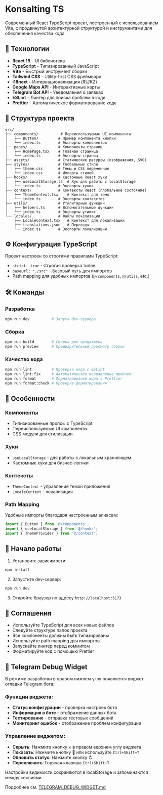 # Konsalting TS

Современный React TypeScript проект, построенный с использованием Vite, с продвинутой архитектурной структурой и инструментами для обеспечения качества кода.

## 🚀 Технологии

- **React 19** - UI библиотека
- **TypeScript** - Типизированный JavaScript
- **Vite** - Быстрый инструмент сборки
- **Tailwind CSS** - Utility-first CSS фреймворк
- **i18next** - Интернационализация (RU/KZ)
- **Google Maps API** - Интерактивные карты
- **Telegram Bot API** - Уведомления о заявках
- **ESLint** - Линтер для поиска проблем в коде
- **Prettier** - Автоматическое форматирование кода

## 📁 Структура проекта

```
src/
├── components/          # Переиспользуемые UI компоненты
│   ├── Button/         # Пример компонента кнопки
│   └── index.ts        # Экспорты компонентов
├── pages/              # Компоненты страниц
│   ├── HomePage.tsx    # Главная страница
│   └── index.ts        # Экспорты страниц
├── assets/             # Статические ресурсы (изображения, SVG)
├── styles/             # Глобальные стили
│   ├── theme.css       # Темы и CSS переменные
│   └── index.css       # Импорты стилей
├── hooks/              # Кастомные React хуки
│   ├── useLocalStorage.ts  # Хук для работы с localStorage
│   └── index.ts        # Экспорты хуков
├── context/            # Контексты React (глобальное состояние)
│   ├── ThemeContext.tsx    # Контекст для темы
│   └── index.ts        # Экспорты контекстов
├── utils/              # Утилитарные функции
│   ├── helpers.ts      # Вспомогательные функции
│   └── index.ts        # Экспорты утилит
└── locales/            # Файлы локализации
    ├── LocaleContext.tsx   # Контекст для локализации
    ├── translations.json   # Переводы
    └── index.ts        # Экспорты локализации
```

## ⚙️ Конфигурация TypeScript

Проект настроен со строгими правилами TypeScript:

- `strict: true` - Строгая проверка типов
- `baseUrl: "./src"` - Базовый путь для импортов
- Path mapping для удобных импортов (`@/components`, `@/utils`, etc.)

## 🛠️ Команды

### Разработка

```bash
npm run dev          # Запуск dev-сервера
```

### Сборка

```bash
npm run build        # Сборка для продакшена
npm run preview      # Предварительный просмотр сборки
```

### Качество кода

```bash
npm run lint         # Проверка кода с ESLint
npm run lint:fix     # Автоматическое исправление проблем
npm run format       # Форматирование кода с Prettier
npm run format:check # Проверка форматирования
```

## 🎨 Особенности

### Компоненты

- Типизированные пропсы с TypeScript
- Переиспользуемые UI компоненты
- CSS модули для стилизации

### Хуки

- `useLocalStorage` - для работы с локальным хранилищем
- Кастомные хуки для бизнес-логики

### Контексты

- `ThemeContext` - управление темой приложения
- `LocaleContext` - локализация

### Path Mapping

Удобные импорты благодаря настроенным алиасам:

```typescript
import { Button } from '@/components';
import { useLocalStorage } from '@/hooks';
import { ThemeProvider } from '@/context';
```

## 🌟 Начало работы

1. Установите зависимости:

```bash
npm install
```

2. Запустите dev-сервер:

```bash
npm run dev
```

3. Откройте браузер по адресу `http://localhost:5173`

## 📝 Соглашения

- Используйте TypeScript для всех новых файлов
- Следуйте структуре папок проекта
- Все компоненты должны быть типизированы
- Используйте path mapping для импортов
- Запускайте линтер перед коммитом
- Форматируйте код с помощью Prettier

## 🤖 Telegram Debug Widget

В режиме разработки в правом нижнем углу появляется виджет отладки Telegram бота:

### Функции виджета:
- **Статус конфигурации** - проверка настроек бота
- **Информация о боте** - отображение данных бота
- **Тестирование** - отправка тестовых сообщений
- **Мониторинг ошибок** - отображение проблем конфигурации

### Управление виджетом:
- **Скрыть**: Нажмите кнопку × в правом верхнем углу виджета
- **Показать**: Нажмите кнопку 🤖 или используйте `Ctrl+Shift+T`
- **Обновить статус**: Нажмите кнопку ↻
- **Переключить**: Горячая клавиша `Ctrl+Shift+T`

Настройки видимости сохраняются в localStorage и запоминаются между сессиями.

Подробнее см. [TELEGRAM_DEBUG_WIDGET.md](./TELEGRAM_DEBUG_WIDGET.md)
